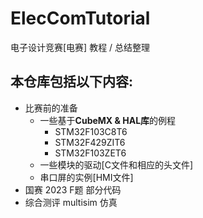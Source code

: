 # ElecComTutorial
电子设计竞赛[电赛] 教程 / 总结整理

## 本仓库包括以下内容:
- 比赛前的准备
  - 一些基于**CubeMX & HAL库**的例程
    - STM32F103C8T6
    - STM32F429ZIT6
    - STM32F103ZET6
  - 一些模块的驱动[C文件和相应的头文件]
  - 串口屏的实例[HMI文件]
- 国赛 2023 F题 部分代码
- 综合测评 multisim 仿真
